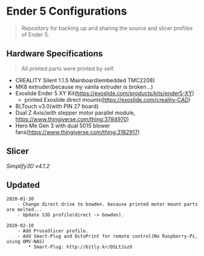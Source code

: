 Ender 5 Configurations
======================

>Repository for backing up and sharing the source and slicer profiles of Ender 5.

Hardware Specifications
----------------------
>All printed parts were printed by self.
* CREALITY Silent 1.1.5 Mainboard(embedded TMC2208)
* MK8 extruder(because my vanila extruder is broken...)
* Exoslide Ender 5 XY Kit(https://exoslide.com/products/kits/ender5-XY)
  * printed Exoslide direct mounts(https://exoslide.com/creality-CAD)
* BLTouch v3.0(with PIN 27 board)
* Dual Z Axis(with stepper motor parallel module, https://www.thingiverse.com/thing:3784970)
* Hero Me Gen 3 with dual 5015 blower fans(https://www.thingiverse.com/thing:3182917)

Slicer
----------

*Simplify3D v4.1.2*

Updated
---------

    2020-01-30 
        - Change direct drive to bowden. because printed motor mount parts are melted...
        - Update S3D profile(direct -> bowden).
    
    2020-02-10
        - Add PrusaSlicer profile.
        - Add Smart-Plug and OctoPrint for remote control(No Raspberry-Pi, using OMV-NAS)
            * Smart-Plug: http://bitly.kr/DSLtJszO
